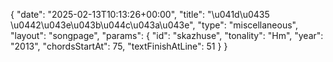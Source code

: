 {
    "date": "2025-02-13T10:13:26+00:00",
    "title": "\u041d\u0435 \u0442\u043e\u043b\u044c\u043a\u043e",
    "type": "miscellaneous",
    "layout": "songpage",
    "params": {
        "id": "skazhuse",
        "tonality": "Hm",
        "year": "2013",
        "chordsStartAt": 75,
        "textFinishAtLine": 51
    }
}